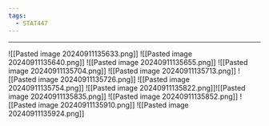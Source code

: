 ```yaml
---
tags:
  - STAT447
---
```

---
![[Pasted image 20240911135633.png]]
![[Pasted image 20240911135640.png]]
![[Pasted image 20240911135655.png]]
![[Pasted image 20240911135704.png]]
![[Pasted image 20240911135713.png]]
![[Pasted image 20240911135726.png]]
![[Pasted image 20240911135754.png]]
![[Pasted image 20240911135822.png]]![[Pasted image 20240911135835.png]]
![[Pasted image 20240911135852.png]]
![[Pasted image 20240911135910.png]]
![[Pasted image 20240911135924.png]]
